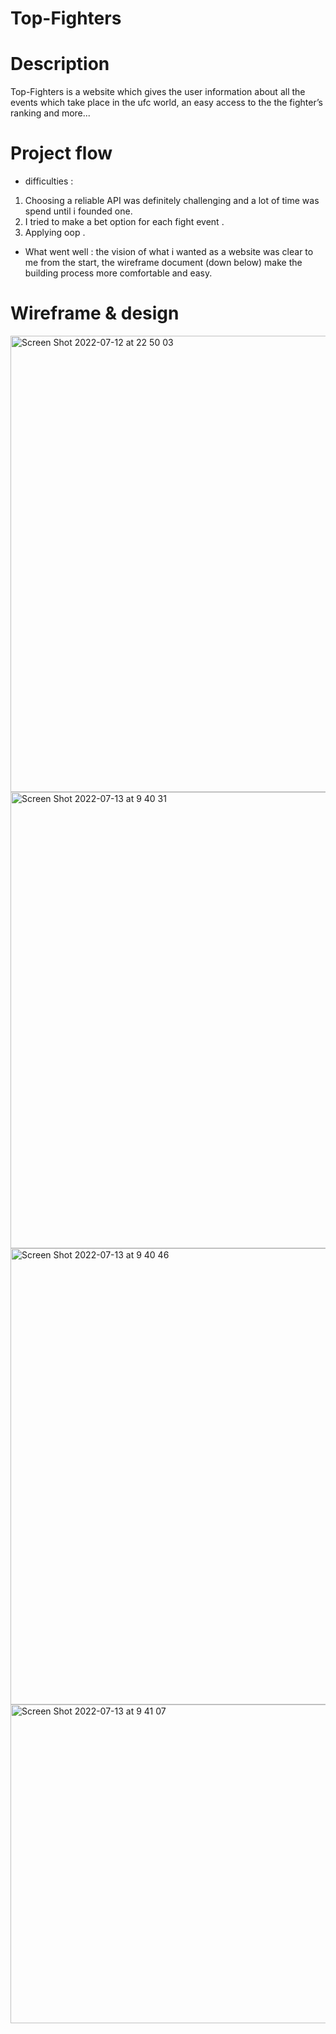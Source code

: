 # Top-Fighters

# Description 
Top-Fighters is a website which gives the user information about all the events which take place in the ufc world,
an easy access to the the fighter’s ranking and more...
# Project flow 
* difficulties : 
1. Choosing a reliable API was definitely challenging and a lot of time was spend until i founded one.
2. I tried to make a bet option for each fight event .
3. Applying oop .
* What went well : the vision of what i wanted as a website was clear to me from the start,
 the wireframe document (down below) make the building process more comfortable and easy.

# Wireframe  & design
 
<img width="730" alt="Screen Shot 2022-07-12 at 22 50 03" src="https://user-images.githubusercontent.com/96197345/178665968-4ec1000f-c3a4-45cb-ad19-2c7c6d4dabc7.png">
<img width="730" alt="Screen Shot 2022-07-13 at 9 40 31" src="https://user-images.githubusercontent.com/96197345/178667791-0267c324-0226-4cd4-aa20-dd4caca53ec7.png">
<img width="730" alt="Screen Shot 2022-07-13 at 9 40 46" src="https://user-images.githubusercontent.com/96197345/178667814-0a370ee6-e95e-4fb0-8e78-4927aaa5acaa.png">
<img width="510" alt="Screen Shot 2022-07-13 at 9 41 07" src="https://user-images.githubusercontent.com/96197345/178667840-2cef7cbf-642a-484b-be96-877b4cf21aa8.png">


